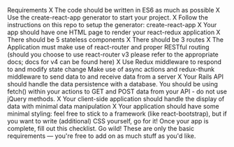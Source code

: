 Requirements
X The code should be written in ES6 as much as possible
X Use the create-react-app generator to start your project.
X Follow the instructions on this repo to setup the generator: create-react-app
X Your app should have one HTML page to render your react-redux application
X There should be 5 stateless components
X There should be 3 routes
X The Application must make use of react-router and proper RESTful routing (should you choose to use react-router v3 please refer to the appropriate docs; docs for v4 can be found here)
X Use Redux middleware to respond to and modify state change
 Make use of async actions and redux-thunk middleware to send data to and receive data from a server
X Your Rails API should handle the data persistence with a database. You should be using fetch() within your actions to GET and POST data from your API - do not use jQuery methods.
X Your client-side application should handle the display of data with minimal data manipulation
X Your application should have some minimal styling: feel free to stick to a framework (like react-bootstrap), but if you want to write (additional) CSS yourself, go for it!
Once your app is complete, fill out this checklist.
Go wild! These are only the basic requirements — you're free to add on as much stuff as you'd like.

